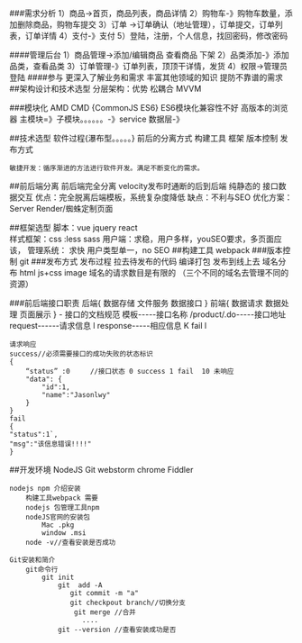 ###需求分析
    1）商品->首页，商品列表，商品详情
    2）购物车-》购物车数量，添加删除商品，购物车提交
    3）订单 ->订单确认（地址管理），订单提交，订单列表，订单详情
    4）支付-》支付
    5）登陆，注册，个人信息，找回密码，修改密码
    
####管理后台
    1）商品管理->添加/编辑商品 查看商品 下架
    2）品类添加-》添加品类，查看品类
    3）订单管理-》订单列表，顶顶干详情，发货
    4）权限->管理员登陆 
####参与
        更深入了解业务和需求
     丰富其他领域的知识
     提防不靠谱的需求
##架构设计和技术选型
    分层架构：优势 松耦合 MVVM
    
###模块化
         AMD CMD  {CommonJS ES6}
         ES6模块化兼容性不好 高版本的浏览器
         主模块=》子模块。。。。。。-》service 数据层-》         
         
            
 ##技术选型
    软件过程{瀑布型。。。。。}
       前后的分离方式 
        构建工具
            框架
                版本控制
                    发布方式
                    
    敏捷开发：循序渐进的方法进行软件开发。满足不断变化的需求。
        
  ##前后端分离
    前后端完全分离
        velocity发布时通断的后到后端
    纯静态的 接口数据交互
        优点：完全脱离后端模板，系统复杂度降低
        缺点：不利与SEO
        优化方案：Server Render/蜘蛛定制页面
                    
  ##框架选型
      脚本：vue jquery react  
      样式框架：css :less sass
      用户端：求稳，用户多样，youSEO要求，多页面应该，
      管理系统：
        求快 用户类型单一，no SEO
   ##构建工具
    webpack 
   ###版本控制 
    git 
   ###发布方式
    发布过程
        拉去待发布的代码
           编译打包
            发布到线上去
     域名分布
        html 
         js+css 
           image 
            域名的请求数目是有限的
           （三个不同的域名去管理不同的资源）                                
           
  ###前后端接口职责
    后端{
        数据存储
        文件服务
         数据接口
    } 
    前端{
        数据请求
        数据处理
        页面展示 
    } 
    -
    接口的文档规范
        模板-----接口名称
            /product/.do-----接口地址
               request------请求信息
               l
               response-----相应信息
               K
               fail
                l  
                
    请求响应
    success//必须需要接口的成功失败的状态标识
    {   
        “status” :0     //接口状态 0 success 1 fail  10 未响应
        "data": {
            "id":1,
            "name":"Jasonlwy"
        }
    }   
    fail
    {
    "status":1`,
    "msg":"该信息错误!!!!"
    }
    
  ##开发环境
    NodeJS
       Git 
        webstorm
            chrome
                Fiddler
                
    nodejs npm 介绍安装
        构建工具webpack 需要
        nodejs 包管理工具npm
        nodeJS官网的安装包
            Mac .pkg
            window .msi
        node -v//查看安装是否成功
        
    Git安装和简介
        git命令行
            git init 
                git  add -A 
                   git commit -m "a"
                   git checkpout branch//切换分支
                    git merge //合并
                      ....  
                git --version //查看安装成功是否
                
            
           
                                          